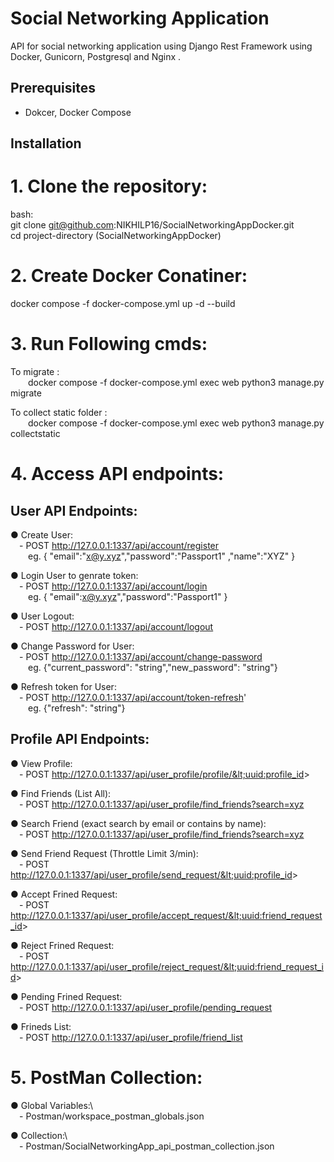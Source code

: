 # Social Networking Application
API for social networking application using Django Rest Framework using Docker, Gunicorn, Postgresql and Nginx .


## Prerequisites
- Dokcer, Docker Compose


## Installation

# 1. Clone the repository:
   bash:      
   git clone git@github.com:NIKHILP16/SocialNetworkingAppDocker.git  
   cd project-directory (SocialNetworkingAppDocker) 

# 2. Create Docker Conatiner:
   docker compose -f docker-compose.yml up -d --build

# 3. Run Following cmds:
   To migrate :\
&emsp;&emsp;docker compose -f docker-compose.yml  exec web python3 manage.py migrate

   To collect static folder :\
&emsp;&emsp;docker compose -f docker-compose.yml  exec web python3 manage.py collectstatic

# 4. Access API endpoints:


## User API Endpoints:

● Create User:  
&emsp;- POST http://127.0.0.1:1337/api/account/register   
&emsp;&emsp;eg. { "email":"x@y.xyz","password":"Passport1" ,"name":"XYZ" } 

● Login User to genrate token:   
&emsp;- POST http://127.0.0.1:1337/api/account/login      
&emsp;&emsp;eg. { "email":x@y.xyz","password":"Passport1" } 

● User Logout:   
&emsp;- POST http://127.0.0.1:1337/api/account/logout

● Change Password for User:    
&emsp;- POST http://127.0.0.1:1337/api/account/change-password     
&emsp;&emsp;eg. {"current_password": "string","new_password": "string"}

● Refresh token for User:  
&emsp;- POST http://127.0.0.1:1337/api/account/token-refresh'      
&emsp;&emsp;eg. {"refresh": "string"}




## Profile API Endpoints:

● View Profile:  
&emsp;- POST http://127.0.0.1:1337/api/user_profile/profile/&lt;uuid:profile_id&gt;

● Find Friends (List All):  
&emsp;- POST http://127.0.0.1:1337/api/user_profile/find_friends?search=xyz 

● Search Friend (exact search by email or contains by name):  
&emsp;- POST http://127.0.0.1:1337/api/user_profile/find_friends?search=xyz 

● Send Friend Request (Throttle Limit 3/min):   
&emsp;- POST http://127.0.0.1:1337/api/user_profile/send_request/&lt;uuid:profile_id&gt;

● Accept Frined Request:   
&emsp;- POST http://127.0.0.1:1337/api/user_profile/accept_request/&lt;uuid:friend_request_id&gt;

● Reject Frined Request:   
&emsp;- POST http://127.0.0.1:1337/api/user_profile/reject_request/&lt;uuid:friend_request_id&gt;

● Pending Frined Request:   
&emsp;- POST http://127.0.0.1:1337/api/user_profile/pending_request

● Frineds List:   
&emsp;- POST http://127.0.0.1:1337/api/user_profile/friend_list




# 5. PostMan Collection:
● Global Variables:\   
&emsp;- Postman/workspace_postman_globals.json

● Collection:\   
&emsp;- Postman/SocialNetworkingApp_api_postman_collection.json

